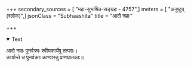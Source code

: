 +++
secondary_sources = [ "महा-सुभाषित-सङ्ग्रहः - 4757",]
meters = [ "अनुष्टुप् (श्लोक)",]
jsonClass = "Subhaashita"
title = "आदौ नम्राः"

+++

<details open><summary>Text</summary>

आदौ नम्राः पुनर्वक्राः स्वीयकार्येषु तत्पराः।  
कार्यान्ते च पुनर्वक्राः काण्वास्तु प्राणघातकाः॥
</details>
